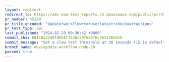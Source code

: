 ```yaml
---
layout: redirect
redirect_to: https://a8c-woo-test-reports.s3.amazonaws.com/public/pr/45199/api/index.html
pr_number: 45199
pr_title_encoded: "Update+workflow+to+use+latest+checkout+actions"
pr_test_type: api
last_published: "2024-02-29 00:30:42 +0000"
commit_sha: 68110a32d9f80b8f7326c20f686f6c7631365d15
commit_message: "Set a slow test threshold at 30 seconds (15 is default)"
branch_name: dev/update-workflow-node-20
passed: true
---
```

